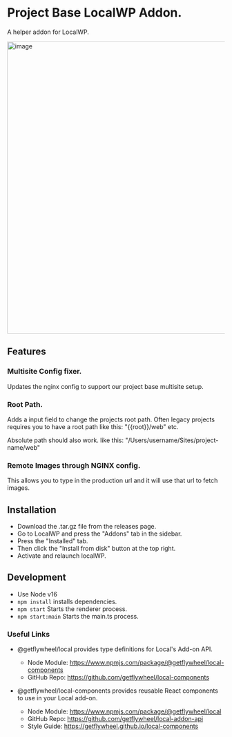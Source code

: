 # Project Base LocalWP Addon.
A helper addon for LocalWP.

<img width="675" alt="image" src="https://user-images.githubusercontent.com/26359210/204556505-72c969a7-eeb0-4e1b-9499-0cae33ce8288.png">


## Features

### Multisite Config fixer.
Updates the nginx config to support our project base multisite setup.

### Root Path.
Adds a input field to change the projects root path. Often legacy projects requires you to have a root path like this: "{{root}}/web" etc.

Absolute path should also work. like this: "/Users/username/Sites/project-name/web"

### Remote Images through NGINX config.
This allows you to type in the production url and it will use that url to fetch images.

## Installation

* Download the .tar.gz file from the releases page.
* Go to LocalWP and press the "Addons" tab in the sidebar.
* Press the "Installed" tab.
* Then click the "Install from disk" button at the top right.
* Activate and relaunch localWP.

## Development

* Use Node v16
* `npm install` installs dependencies.
* `npm start` Starts the renderer process.
* `npm start:main` Starts the main.ts process.

### Useful Links

- @getflywheel/local provides type definitions for Local's Add-on API.
	- Node Module: https://www.npmjs.com/package/@getflywheel/local-components
	- GitHub Repo: https://github.com/getflywheel/local-components

- @getflywheel/local-components provides reusable React components to use in your Local add-on.
	- Node Module: https://www.npmjs.com/package/@getflywheel/local
	- GitHub Repo: https://github.com/getflywheel/local-addon-api
	- Style Guide: https://getflywheel.github.io/local-components

